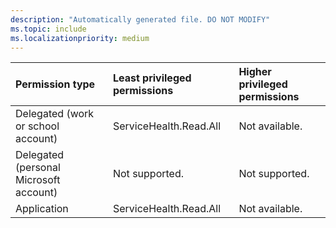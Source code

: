 ```yaml
---
description: "Automatically generated file. DO NOT MODIFY"
ms.topic: include
ms.localizationpriority: medium
---
```


|Permission type|Least privileged permissions|Higher privileged permissions|
|:---|:---|:---|
|Delegated (work or school account)|ServiceHealth.Read.All|Not available.|
|Delegated (personal Microsoft account)|Not supported.|Not supported.|
|Application|ServiceHealth.Read.All|Not available.|

